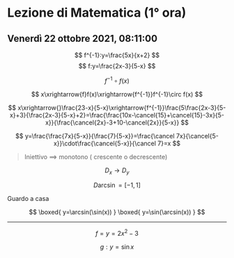 # Lezione di Matematica (1° ora)
## Venerdì 22 ottobre 2021, 08:11:00


$$
f^{-1}:y=\frac{5x}{x+2}
$$
$$
f:y=\frac{2x-3}{5-x}
$$


$$
f^{-1}\circ f(x)
$$

$$
x\xrightarrow{f}f(x)\xrightarrow{f^{-1}}f^{-1}\circ f(x)
$$

$$
x\xrightarrow{}\frac{23-x}{5-x}\xrightarrow{f^{-1}}\frac{5\frac{2x-3}{5-x}+3}{\frac{2x-3}{5-x}+2}=\frac{\frac{10x-\cancel{15}+\cancel{15}-3x}{5-x}}{\frac{\cancel{2x}-3+10-\cancel{2x}}{5-x}}
$$



$$
y=\frac{\frac{7x}{5-x}}{\frac{7}{5-x}}=\frac{\cancel 7x}{\cancel{5-x}}\cdot\frac{\cancel{5-x}}{\cancel 7}=x
$$



> Iniettivo $\implies$ monotono ( crescente o decrescente)



$$
D_x \to D_y
$$


$$
D \arcsin = [-1,1]
$$


Guardo a casa

$$
\boxed{
y=\arcsin(\sin(x))
}
\boxed{
y=\sin(\arcsin(x))
}
$$


---



$$
f=y=2x^2-3
$$

$$
g:y=\sin x
$$

<!--stackedit_data:
eyJoaXN0b3J5IjpbMTI4Njc2OTgyMiw2MzEyMDEzNTJdfQ==
-->